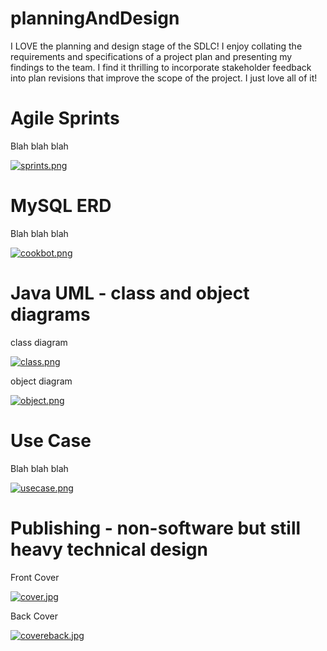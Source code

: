 # planningAndDesign
I LOVE the planning and design stage of the SDLC! I enjoy collating the requirements and specifications of a project plan and presenting my findings to the team. I find it thrilling to incorporate stakeholder feedback into plan revisions that improve the scope of the project. I just love all of it!  

# Agile Sprints
Blah blah blah

[![sprints.png](https://i.postimg.cc/wBZ3T3Xt/sprints.png)](https://postimg.cc/DWQ7xvYF)
# MySQL ERD
Blah blah blah

[![cookbot.png](https://i.postimg.cc/yxhBF8w8/cookbot.png)](https://postimg.cc/wRBSzgqC)

# Java UML - class and object diagrams
class diagram

[![class.png](https://i.postimg.cc/Wb6g4mYQ/class.png)](https://postimg.cc/zVvVthrj)

object diagram

[![object.png](https://i.postimg.cc/1zpQxt3c/object.png)](https://postimg.cc/kVXZK78B)

# Use Case
Blah blah blah

[![usecase.png](https://i.postimg.cc/vZfjTKwG/usecase.png)](https://postimg.cc/qNBQZj7F)

# Publishing - non-software but still heavy technical design
Front Cover

[![cover.jpg](https://i.postimg.cc/xjXj1Lgt/cover.jpg)](https://postimg.cc/QVrZ692T)

Back Cover

[![covereback.jpg](https://i.postimg.cc/0NNRHqBc/covereback.jpg)](https://postimg.cc/nXNPCNZD)
